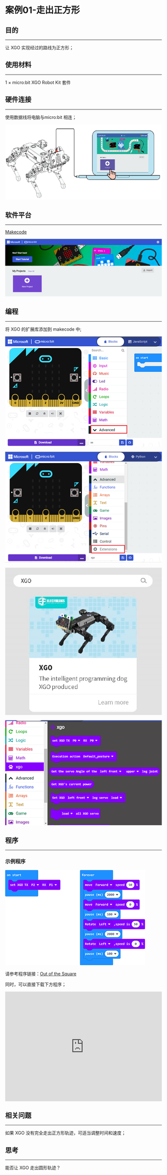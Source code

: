 # 案例01-走出正方形



## 目的
---
让 XGO 实现经过的路线为正方形；



## 使用材料
---
1 × micro:bit XGO Robot Kit 套件



## 硬件连接
---
使用数据线将电脑与micro:bit 相连；

![](./images/microbit-xgo-robot-kit-22.png)



## 软件平台
---
[Makecode](https://makecode.microbit.org/#)

![](./images/microbit-xgo-robot-kit-10.png)



## 编程
---


将 XGO 的扩展库添加到 makecode 中;

![](./images/microbit-xgo-robot-kit-11.png)

![](./images/microbit-xgo-robot-kit-12.png)

![](./images/microbit-xgo-robot-kit-13.png)

![](./images/microbit-xgo-robot-kit-14.png)



## 程序
---
### 示例程序



![](./images/microbit-xgot-robot-kit-case01-out-of-the-square-01.png)



请参考程序链接：[Out of the Square](https://makecode.microbit.org/_3WaJt82pkbqd)

同时，可以直接下载下方程序；

<div style="position:relative;height:0;padding-bottom:70%;overflow:hidden;"><iframe style="position:absolute;top:0;left:0;width:100%;height:100%;" src="https://makecode.microbit.org/#pub:_3WaJt82pkbqd" frameborder="0" sandbox="allow-popups allow-forms allow-scripts allow-same-origin"></iframe></div> 



## 相关问题
---
如果 XGO 没有完全走出正方形轨迹，可适当调整时间和速度；



## 思考
---
能否让 XGO 走出圆形轨迹？
